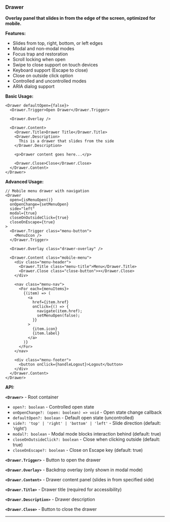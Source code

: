 ### Drawer

**Overlay panel that slides in from the edge of the screen, optimized for mobile.**

**Features:**
- Slides from top, right, bottom, or left edges
- Modal and non-modal modes
- Focus trap and restoration
- Scroll locking when open
- Swipe to close support on touch devices
- Keyboard support (Escape to close)
- Close on outside click option
- Controlled and uncontrolled modes
- ARIA dialog support

**Basic Usage:**

```tsx
<Drawer defaultOpen={false}>
  <Drawer.Trigger>Open Drawer</Drawer.Trigger>

  <Drawer.Overlay />

  <Drawer.Content>
    <Drawer.Title>Drawer Title</Drawer.Title>
    <Drawer.Description>
      This is a drawer that slides from the side
    </Drawer.Description>

    <p>Drawer content goes here...</p>

    <Drawer.Close>Close</Drawer.Close>
  </Drawer.Content>
</Drawer>
```

**Advanced Usage:**

```tsx
// Mobile menu drawer with navigation
<Drawer
  open={isMenuOpen()}
  onOpenChange={setMenuOpen}
  side="left"
  modal={true}
  closeOnOutsideClick={true}
  closeOnEscape={true}
>
  <Drawer.Trigger class="menu-button">
    <MenuIcon />
  </Drawer.Trigger>

  <Drawer.Overlay class="drawer-overlay" />

  <Drawer.Content class="mobile-menu">
    <div class="menu-header">
      <Drawer.Title class="menu-title">Menu</Drawer.Title>
      <Drawer.Close class="close-button">×</Drawer.Close>
    </div>

    <nav class="menu-nav">
      <For each={menuItems}>
        {(item) => (
          <a
            href={item.href}
            onClick={() => {
              navigate(item.href);
              setMenuOpen(false);
            }}
          >
            {item.icon}
            {item.label}
          </a>
        )}
      </For>
    </nav>

    <div class="menu-footer">
      <button onClick={handleLogout}>Logout</button>
    </div>
  </Drawer.Content>
</Drawer>
```

**API:**

**`<Drawer>`** - Root container
- `open?: boolean` - Controlled open state
- `onOpenChange?: (open: boolean) => void` - Open state change callback
- `defaultOpen?: boolean` - Default open state (uncontrolled)
- `side?: 'top' | 'right' | 'bottom' | 'left'` - Slide direction (default: 'right')
- `modal?: boolean` - Modal mode blocks interaction behind (default: true)
- `closeOnOutsideClick?: boolean` - Close when clicking outside (default: true)
- `closeOnEscape?: boolean` - Close on Escape key (default: true)

**`<Drawer.Trigger>`** - Button to open the drawer

**`<Drawer.Overlay>`** - Backdrop overlay (only shown in modal mode)

**`<Drawer.Content>`** - Drawer content panel (slides in from specified side)

**`<Drawer.Title>`** - Drawer title (required for accessibility)

**`<Drawer.Description>`** - Drawer description

**`<Drawer.Close>`** - Button to close the drawer

---


